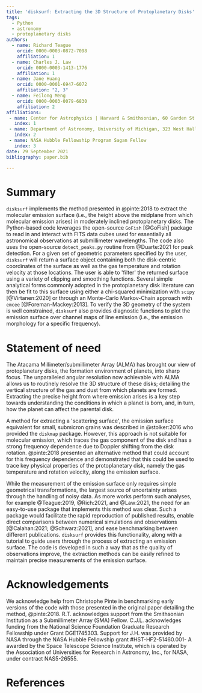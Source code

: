 ```yaml
---
title: 'disksurf: Extracting the 3D Structure of Protoplanetary Disks'
tags:
  - Python
  - astronomy
  - protoplanetary disks
authors:
  - name: Richard Teague
    orcid: 0000-0003-0872-7098
    affiliation: 1
  - name: Charles J. Law
    orcid: 0000-0003-1413-1776
    affiliation: 1
  - name: Jane Huang
    orcid: 0000-0001-6947-6072
    affiliation: "2, 3"
  - name: Feilong Meng
    orcid: 0000-0003-0079-6830
    affiliation: 2
affiliations:
 - name: Center for Astrophysics | Harvard & Smithsonian, 60 Garden St., Cambridge, MA 02138, USA
   index: 1
 - name: Department of Astronomy, University of Michigan, 323 West Hall, 1085 South University Avenue, Ann Arbor, MI 48109, USA
   index: 2
 - name: NASA Hubble Fellowship Program Sagan Fellow
   index: 3
date: 29 September 2021
bibliography: paper.bib

---
```


# Summary

 `disksurf` implements the method presented in @pinte:2018 to extract the molecular emission surface (i.e., the height above the midplane from which molecular emission arises) in moderately inclined protoplanetary disks. The Python-based code leverages the open-source `GoFish` [@GoFish] package to read in and interact with FITS data cubes used for essentially all astronomical observations at submillimeter wavelengths. The code also uses the open-source `detect_peaks.py` routine from @Duarte:2021 for peak detection. For a given set of geometric parameters specified by the user, `disksurf` will return a surface object containing both the disk-centric coordinates of the surface as well as the gas temperature and rotation velocity at those locations. The user is able to 'filter' the returned surface using a variety of clipping and smoothing functions. Several simple analytical forms commonly adopted in the protoplanetary disk literature can then be fit to this surface using either a chi-squared minimization with `scipy` [@Virtanen:2020] or through an Monte-Carlo Markov-Chain approach with `emcee` [@Foreman-Mackey:2013]. To verify the 3D geometry of the system is well constrained, `disksurf` also provides diagnostic functions to plot the emission surface over channel maps of line emission (i.e., the emission morphology for a specific frequency).

# Statement of need

The Atacama Millimeter/submillimeter Array (ALMA) has brought our view of protoplanetary disks, the formation environment of planets, into sharp focus. The unparalleled angular resolution now achievable with ALMA allows us to routinely resolve the 3D structure of these disks; detailing the vertical structure of the gas and dust from which planets are formed. Extracting the precise height from where emission arises is a key step towards understanding the conditions in which a planet is born, and, in turn, how the planet can affect the parental disk.

A method for extracting a 'scattering surface', the emission surface equivalent for small, submicron grains was described in @stolker:2016 who provided the `diskmap` package. However, this approach is not suitable for molecular emission, which traces the gas component of the disk and has a strong frequency dependence due to Doppler shifting from the disk rotation. @pinte:2018 presented an alternative method that could account for this frequency dependence and demonstrated that this could be used to trace key physical properties of the protoplanetary disk, namely the gas temperature and rotation velocity, along the emission surface.

While the measurement of the emission surface only requires simple geometrical transformations, the largest source of uncertainty arises through the handling of noisy data. As more works perform such analyses, for example @Teague:2019, @Rich:2021, and @Law:2021, the need for an easy-to-use package that implements this method was clear. Such a package would facilitate the rapid reproduction of published results, enable direct comparisons between numerical simulations and observations [@Calahan:2021; @Schwarz:2021], and ease benchmarking between different publications. `disksurf` provides this functionality, along with a tutorial to guide users through the process of extracting an emission surface. The code is developed in such a way that as the quality of observations improve, the extraction methods can be easily refined to maintain precise measurements of the emission surface.

# Acknowledgements

We acknowledge help from Christophe Pinte in benchmarking early versions of the code with those presented in the original paper detailing the method, @pinte:2018. R.T. acknowledges support from the Smithsonian Institution as a Submillimeter Array (SMA) Fellow. C.J.L. acknowledges funding from the National Science Foundation Graduate Research Fellowship under Grant DGE1745303. Support for J.H. was provided by NASA through the NASA Hubble Fellowship grant #HST-HF2-51460.001- A awarded by the Space Telescope Science Institute, which is operated by the Association of Universities for Research in Astronomy, Inc., for NASA, under contract NAS5-26555.

# References
